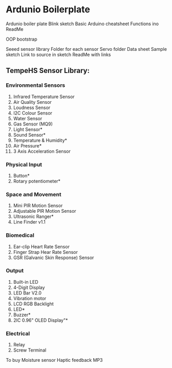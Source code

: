 # Ardunio Boilerplate


Ardunio boiler plate
    Blink sketch
    Basic Arduino cheatsheet
    Functions ino
    ReadMe

OOP bootstrap
    
    
Seeed sensor library
    Folder for each sensor
    Servo folder
    Data sheet
    Sample sketch
    Link to source in sketch
    ReadMe with links


## TempeHS Sensor Library:

### Environmental Sensors
1. Infrared Temperature Sensor
2. Air Quality Sensor
3. Loudness Sensor
4. I2C Colour Sensor
5. Water Sensor
6. Gas Sensor (MQ9)
7. Light Sensor*
8. Sound Sensor*
9. Temperature & Humidity*
10. Air Pressure*
11. 3 Axis Acceleration Sensor

### Physical Input
1. Button*
2. Rotary potentiometer*

### Space and Movement
1. Mini PIR Motion Sensor
2. Adjustable PIR Motion Sensor
3. Ultrasonic Ranger*
4. Line Finder v1.1

### Biomedical
1. Ear-clip Heart Rate Sensor
2. Finger Strap Hear Rate Sensor
3. GSR (Galvanic Skin Response) Sensor

### Output
1. Built-in LED
3. 4-Digit Display
4. LED Bar V2.0
5. Vibration motor
6. LCD RGB Backlight
7. LED*
8. Buzzer*
9. 2IC 0.96" OLED Display"*

### Electrical
1. Relay
2. Screw Terminal

To buy
Moisture sensor
Haptic feedback
MP3